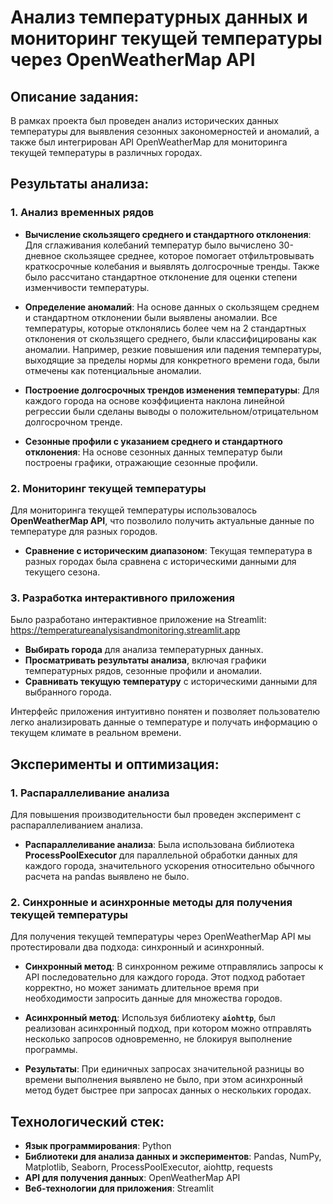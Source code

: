 # Анализ температурных данных и мониторинг текущей температуры через OpenWeatherMap API

## Описание задания:
В рамках проекта был проведен анализ исторических данных температуры для выявления сезонных закономерностей и аномалий, а также был интегрирован API OpenWeatherMap для мониторинга текущей температуры в различных городах. 

## Результаты анализа:

### 1. Анализ временных рядов

- **Вычисление скользящего среднего и стандартного отклонения**: Для сглаживания колебаний температур было вычислено 30-дневное скользящее среднее, которое помогает отфильтровывать краткосрочные колебания и выявлять долгосрочные тренды. Также было рассчитано стандартное отклонение для оценки степени изменчивости температуры.
  
- **Определение аномалий**: На основе данных о скользящем среднем и стандартном отклонении были выявлены аномалии. Все температуры, которые отклонялись более чем на 2 стандартных отклонения от скользящего среднего, были классифицированы как аномалии. Например, резкие повышения или падения температуры, выходящие за пределы нормы для конкретного времени года, были отмечены как потенциальные аномалии.

- **Построение долгосрочных трендов изменения температуры**: Для каждого города на основе коэффициента наклона линейной регрессии были сделаны выводы о положительном/отрицательном долгосрочном тренде.

- **Сезонные профили с указанием среднего и стандартного отклонения**: На основе сезонных данных температур были построены графики, отражающие сезонные профили.

### 2. Мониторинг текущей температуры
Для мониторинга текущей температуры использовалось **OpenWeatherMap API**, что позволило получить актуальные данные по температуре для разных городов. 

- **Сравнение с историческим диапазоном**: Текущая температура в разных городах была сравнена с историческими данными для текущего сезона.

### 3. Разработка интерактивного приложения
Было разработано интерактивное приложение на Streamlit: <https://temperatureanalysisandmonitoring.streamlit.app>

- **Выбирать города** для анализа температурных данных.
- **Просматривать результаты анализа**, включая графики температурных рядов, сезонные профили и аномалии.
- **Сравнивать текущую температуру** с историческими данными для выбранного города.

Интерфейс приложения интуитивно понятен и позволяет пользователю легко анализировать данные о температуре и получать информацию о текущем климате в реальном времени.

## Эксперименты и оптимизация:

### 1. Распараллеливание анализа
Для повышения производительности был проведен эксперимент с распараллеливанием анализа. 

- **Распараллеливание анализа**: Была использована библиотека **ProcessPoolExecutor** для параллельной обработки данных для каждого города, значительного ускорения относительно обычного расчета на pandas выявлено не было.  

### 2. Синхронные и асинхронные методы для получения текущей температуры
Для получения текущей температуры через OpenWeatherMap API мы протестировали два подхода: синхронный и асинхронный.

- **Синхронный метод**: В синхронном режиме отправлялись запросы к API последовательно для каждого города. Этот подход работает корректно, но может занимать длительное время при необходимости запросить данные для множества городов.

- **Асинхронный метод**: Используя библиотеку **`aiohttp`**, был реализован асинхронный подход, при котором можно отправлять несколько запросов  одновременно, не блокируя выполнение программы. 

- **Результаты**: При единичных запросах значительной разницы во времени выполнения выявлено не было, при этом асинхронный метод будет быстрее при запросах данных о нескольких городах.


## Технологический стек:

- **Язык программирования**: Python
- **Библиотеки для анализа данных и экспериментов**: Pandas, NumPy, Matplotlib, Seaborn, ProcessPoolExecutor, aiohttp, requests
- **API для получения данных**: OpenWeatherMap API
- **Веб-технологии для приложения**: Streamlit

